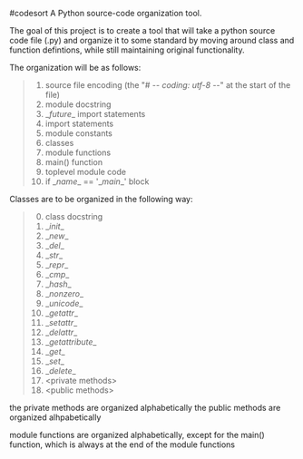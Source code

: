 #codesort
A Python source-code organization tool.

The goal of this project is to create a tool that will take a python source code file (.py) and organize it to some standard by moving around class and function defintions, while still maintaining original functionality.

The organization will be as follows:

>1. source file encoding (the "# -*- coding: utf-8 -*-" at the start of the file)
>2. module docstring
>3. \__future__ import statements
>4. import statements
>5. module constants
>6. classes
>7. module functions
>8. main() function
>9. toplevel module code
>10. if \__name__ == '\__main__' block


Classes are to be organized in the following way:

>0. class docstring
>1. \__init__
>2. \__new__
>3. \__del__
>4. \__str__
>5. \__repr__
>6. \__cmp__
>7. \__hash__
>8. \__nonzero__
>9. \__unicode__
>10. \__getattr__
>11. \__setattr__
>12. \__delattr__
>13. \__getattribute__
>14. \__get__
>15. \__set__
>16. \__delete__
>17. \<private methods>
>18. \<public methods>


the private methods are organized alphabetically
the public methods are organized alhpabetically


module functions are organized alphabetically, except for the main() function, which is always at the end of the module functions
